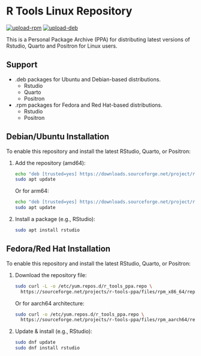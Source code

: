 
<!-- README.md is generated from README.Rmd. Please edit that file -->

# R Tools Linux Repository

<!-- badges: start -->

[![upload-rpm](https://github.com/albersonmiranda/r_tools_ppa/actions/workflows/upload_rpm.yaml/badge.svg)](https://github.com/albersonmiranda/r_tools_ppa/actions/workflows/upload_rpm.yaml)
[![upload-deb](https://github.com/albersonmiranda/r_tools_ppa/actions/workflows/upload_deb.yaml/badge.svg)](https://github.com/albersonmiranda/r_tools_ppa/actions/workflows/upload_deb.yaml)
<!-- badges: end -->

This is a Personal Package Archive (PPA) for distributing latest
versions of Rstudio, Quarto and Positron for Linux users.

## Support

- .deb packages for Ubuntu and Debian-based distributions.
  - Rstudio
  - Quarto
  - Positron
- .rpm packages for Fedora and Red Hat-based distributions.
  - Rstudio
  - Positron

## Debian/Ubuntu Installation

To enable this repository and install the latest RStudio, Quarto, or
Positron:

1.  Add the repository (amd64):

    ``` bash
    echo "deb [trusted=yes] https://downloads.sourceforge.net/project/r-tools-ppa/deb_amd64 stable main" | sudo tee /etc/apt/sources.list.d/r_tools_ppa.list
    sudo apt update
    ```

    Or for arm64:

    ``` bash
    echo "deb [trusted=yes] https://downloads.sourceforge.net/project/r-tools-ppa/deb_arm64 stable main" | sudo tee /etc/apt/sources.list.d/r_tools_ppa.list
    sudo apt update
    ```

2.  Install a package (e.g., RStudio):

    ``` bash
    sudo apt install rstudio
    ```

## Fedora/Red Hat Installation

To enable this repository and install the latest RStudio, Quarto, or
Positron:

1.  Download the repository file:

    ``` bash
    sudo curl -L -o /etc/yum.repos.d/r_tools_ppa.repo \
      https://sourceforge.net/projects/r-tools-ppa/files/rpm_x86_64/repo.txt/download
    ```

    Or for aarch64 architecture:

    ``` bash
    sudo curl -o /etc/yum.repos.d/r_tools_ppa.repo \
      https://sourceforge.net/projects/r-tools-ppa/files/rpm_aarch64/repo.txt/download
    ```

2.  Update & install (e.g., RStudio):

    ``` bash
    sudo dnf update
    sudo dnf install rstudio
    ```
